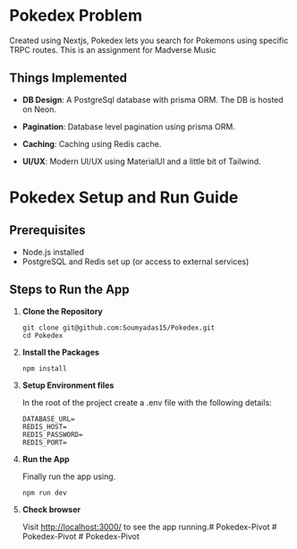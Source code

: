 
# Pokedex Problem

  

Created using Nextjs, Pokedex lets you search for Pokemons using specific TRPC routes. This is an assignment for Madverse Music

  

## Things Implemented

  

-  **DB Design**: A PostgreSql database with prisma ORM. The DB is hosted on Neon.

-  **Pagination**: Database level pagination using prisma ORM.

-  **Caching**: Caching using Redis cache.

-  **UI/UX**: Modern UI/UX using MaterialUI and a little bit of Tailwind.

# Pokedex Setup and Run Guide 

## Prerequisites 
- Node.js installed 
- PostgreSQL and Redis set up (or access to external services) 

## Steps to Run the App 

1. **Clone the Repository** 

	```
	git clone git@github.com:Soumyadas15/Pokedex.git
	cd Pokedex
	```
2. **Install the Packages** 

	```
	npm install
	```
3. **Setup Environment files** 

	In the root of the project create a .env file with the following details:

	```
	DATABASE_URL=
	REDIS_HOST=
	REDIS_PASSWORD=
	REDIS_PORT=
	```
4. **Run the App** 

	Finally run the app using.

	```
	npm run dev
	```
5. **Check browser** 

	Visit [http://localhost:3000/](http://localhost:3000/) to see the app running.#   P o k e d e x - P i v o t  
 #   P o k e d e x - P i v o t  
 #   P o k e d e x - P i v o t  
 